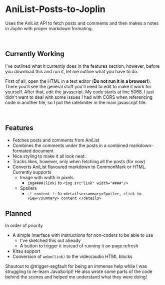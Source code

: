# AniList-Posts-to-Joplin

Uses the AniList API to fetch posts and comments and then makes a notes in Joplin with proper markdown formating.

<br>

## Currently Working

I've outlined what it currently does in the features section, however, before you download this and run it, let me outline what you have to do.

First of all, open the HTML in a text editor (**Do not run it in a browser!**). There you'll see the general stuff you'll need to edit to make it work for yourself. After that, edit the javascript. My code starts at line 5068. I just didn't want to deal with some issues I had with CORS when referencing code in another file, so I put the ratelimiter in the main javascript file.

<br>

## Features

- Fetches posts and comments from AniList
- Combines the comments under the posts in a combined markdown-formated document
- Nice styling to make it all look neat.
- Tracks likes, however, only when fetching all the posts (for now)
- Converts AniList flavoured markdown to CommonMark or HTML. Currently supports 
  - Image with width in pixels
    - `img####(link)` to `<img src"link" width="####"/>`
  - Spoilers
    - `~! content !~` to `<details><summary>Spoiler, click to view</summary> content </details>`

## Planned

In order of priority

- A simple interface with instructions for non-coders to be able to use
  - I've sketched this out already
  - A button to trigger it instead of running it on page refresh
- Kitsu support
- Conversion of `webm(link)` to the video/audio HTML blocks

Shoutout to @trigger-segfault for being an immense help while I was struggling to re-learn JavaScript! He also wrote some parts of the code behind the scenes and helped me understand what they were doing!

